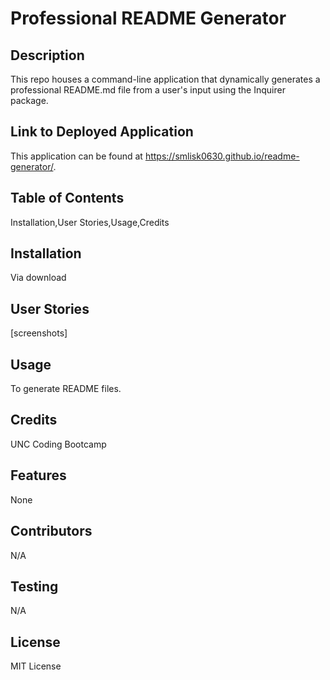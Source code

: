 
# Professional README Generator

## Description
This repo houses a command-line application that dynamically generates a professional README.md file from a user's input using the Inquirer package.

## Link to Deployed Application
This application can be found at https://smlisk0630.github.io/readme-generator/.

## Table of Contents
Installation,User Stories,Usage,Credits

## Installation
Via download

## User Stories
[screenshots]

## Usage
To generate README files.

## Credits
UNC Coding Bootcamp

## Features
None

## Contributors
N/A

## Testing
N/A

## License
MIT License
    
    